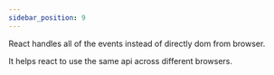 ```yaml
---
sidebar_position: 9
---
```

React handles all of the events instead of directly dom from browser.

It helps react to use the same api across different browsers.